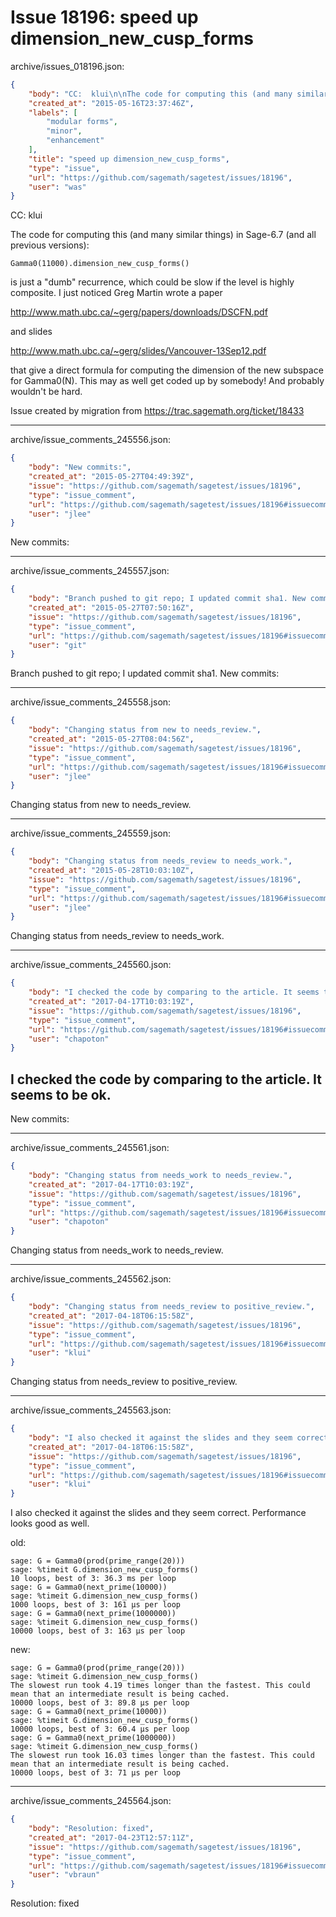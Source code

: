 # Issue 18196: speed up dimension_new_cusp_forms

archive/issues_018196.json:
```json
{
    "body": "CC:  klui\n\nThe code for computing this (and many similar things) in Sage-6.7 (and all previous versions):\n\n```\nGamma0(11000).dimension_new_cusp_forms()\n```\n\nis just a \"dumb\" recurrence, which could be slow if the level is highly composite.  I just noticed Greg Martin wrote a paper\n\n   http://www.math.ubc.ca/~gerg/papers/downloads/DSCFN.pdf\n\nand slides\n  \n   http://www.math.ubc.ca/~gerg/slides/Vancouver-13Sep12.pdf\n\nthat give a direct formula for computing the dimension of the new subspace for Gamma0(N).  This may as well get coded up by somebody!  And probably wouldn't be hard.\n\nIssue created by migration from https://trac.sagemath.org/ticket/18433\n\n",
    "created_at": "2015-05-16T23:37:46Z",
    "labels": [
        "modular forms",
        "minor",
        "enhancement"
    ],
    "title": "speed up dimension_new_cusp_forms",
    "type": "issue",
    "url": "https://github.com/sagemath/sagetest/issues/18196",
    "user": "was"
}
```
CC:  klui

The code for computing this (and many similar things) in Sage-6.7 (and all previous versions):

```
Gamma0(11000).dimension_new_cusp_forms()
```

is just a "dumb" recurrence, which could be slow if the level is highly composite.  I just noticed Greg Martin wrote a paper

   http://www.math.ubc.ca/~gerg/papers/downloads/DSCFN.pdf

and slides
  
   http://www.math.ubc.ca/~gerg/slides/Vancouver-13Sep12.pdf

that give a direct formula for computing the dimension of the new subspace for Gamma0(N).  This may as well get coded up by somebody!  And probably wouldn't be hard.

Issue created by migration from https://trac.sagemath.org/ticket/18433





---

archive/issue_comments_245556.json:
```json
{
    "body": "New commits:",
    "created_at": "2015-05-27T04:49:39Z",
    "issue": "https://github.com/sagemath/sagetest/issues/18196",
    "type": "issue_comment",
    "url": "https://github.com/sagemath/sagetest/issues/18196#issuecomment-245556",
    "user": "jlee"
}
```

New commits:



---

archive/issue_comments_245557.json:
```json
{
    "body": "Branch pushed to git repo; I updated commit sha1. New commits:",
    "created_at": "2015-05-27T07:50:16Z",
    "issue": "https://github.com/sagemath/sagetest/issues/18196",
    "type": "issue_comment",
    "url": "https://github.com/sagemath/sagetest/issues/18196#issuecomment-245557",
    "user": "git"
}
```

Branch pushed to git repo; I updated commit sha1. New commits:



---

archive/issue_comments_245558.json:
```json
{
    "body": "Changing status from new to needs_review.",
    "created_at": "2015-05-27T08:04:56Z",
    "issue": "https://github.com/sagemath/sagetest/issues/18196",
    "type": "issue_comment",
    "url": "https://github.com/sagemath/sagetest/issues/18196#issuecomment-245558",
    "user": "jlee"
}
```

Changing status from new to needs_review.



---

archive/issue_comments_245559.json:
```json
{
    "body": "Changing status from needs_review to needs_work.",
    "created_at": "2015-05-28T10:03:10Z",
    "issue": "https://github.com/sagemath/sagetest/issues/18196",
    "type": "issue_comment",
    "url": "https://github.com/sagemath/sagetest/issues/18196#issuecomment-245559",
    "user": "jlee"
}
```

Changing status from needs_review to needs_work.



---

archive/issue_comments_245560.json:
```json
{
    "body": "I checked the code by comparing to the article. It seems to be ok.\n----\nNew commits:",
    "created_at": "2017-04-17T10:03:19Z",
    "issue": "https://github.com/sagemath/sagetest/issues/18196",
    "type": "issue_comment",
    "url": "https://github.com/sagemath/sagetest/issues/18196#issuecomment-245560",
    "user": "chapoton"
}
```

I checked the code by comparing to the article. It seems to be ok.
----
New commits:



---

archive/issue_comments_245561.json:
```json
{
    "body": "Changing status from needs_work to needs_review.",
    "created_at": "2017-04-17T10:03:19Z",
    "issue": "https://github.com/sagemath/sagetest/issues/18196",
    "type": "issue_comment",
    "url": "https://github.com/sagemath/sagetest/issues/18196#issuecomment-245561",
    "user": "chapoton"
}
```

Changing status from needs_work to needs_review.



---

archive/issue_comments_245562.json:
```json
{
    "body": "Changing status from needs_review to positive_review.",
    "created_at": "2017-04-18T06:15:58Z",
    "issue": "https://github.com/sagemath/sagetest/issues/18196",
    "type": "issue_comment",
    "url": "https://github.com/sagemath/sagetest/issues/18196#issuecomment-245562",
    "user": "klui"
}
```

Changing status from needs_review to positive_review.



---

archive/issue_comments_245563.json:
```json
{
    "body": "I also checked it against the slides and they seem correct. Performance looks good as well.\n\nold:\n\n```\nsage: G = Gamma0(prod(prime_range(20)))\nsage: %timeit G.dimension_new_cusp_forms()\n10 loops, best of 3: 36.3 ms per loop\nsage: G = Gamma0(next_prime(10000))\nsage: %timeit G.dimension_new_cusp_forms()\n1000 loops, best of 3: 161 \u00b5s per loop\nsage: G = Gamma0(next_prime(1000000))\nsage: %timeit G.dimension_new_cusp_forms()\n10000 loops, best of 3: 163 \u00b5s per loop\n```\n\n\nnew:\n\n```\nsage: G = Gamma0(prod(prime_range(20)))\nsage: %timeit G.dimension_new_cusp_forms()\nThe slowest run took 4.19 times longer than the fastest. This could mean that an intermediate result is being cached.\n10000 loops, best of 3: 89.8 \u00b5s per loop\nsage: G = Gamma0(next_prime(10000))\nsage: %timeit G.dimension_new_cusp_forms()\n10000 loops, best of 3: 60.4 \u00b5s per loop\nsage: G = Gamma0(next_prime(1000000))\nsage: %timeit G.dimension_new_cusp_forms()\nThe slowest run took 16.03 times longer than the fastest. This could mean that an intermediate result is being cached.\n10000 loops, best of 3: 71 \u00b5s per loop\n```\n",
    "created_at": "2017-04-18T06:15:58Z",
    "issue": "https://github.com/sagemath/sagetest/issues/18196",
    "type": "issue_comment",
    "url": "https://github.com/sagemath/sagetest/issues/18196#issuecomment-245563",
    "user": "klui"
}
```

I also checked it against the slides and they seem correct. Performance looks good as well.

old:

```
sage: G = Gamma0(prod(prime_range(20)))
sage: %timeit G.dimension_new_cusp_forms()
10 loops, best of 3: 36.3 ms per loop
sage: G = Gamma0(next_prime(10000))
sage: %timeit G.dimension_new_cusp_forms()
1000 loops, best of 3: 161 µs per loop
sage: G = Gamma0(next_prime(1000000))
sage: %timeit G.dimension_new_cusp_forms()
10000 loops, best of 3: 163 µs per loop
```


new:

```
sage: G = Gamma0(prod(prime_range(20)))
sage: %timeit G.dimension_new_cusp_forms()
The slowest run took 4.19 times longer than the fastest. This could mean that an intermediate result is being cached.
10000 loops, best of 3: 89.8 µs per loop
sage: G = Gamma0(next_prime(10000))
sage: %timeit G.dimension_new_cusp_forms()
10000 loops, best of 3: 60.4 µs per loop
sage: G = Gamma0(next_prime(1000000))
sage: %timeit G.dimension_new_cusp_forms()
The slowest run took 16.03 times longer than the fastest. This could mean that an intermediate result is being cached.
10000 loops, best of 3: 71 µs per loop
```




---

archive/issue_comments_245564.json:
```json
{
    "body": "Resolution: fixed",
    "created_at": "2017-04-23T12:57:11Z",
    "issue": "https://github.com/sagemath/sagetest/issues/18196",
    "type": "issue_comment",
    "url": "https://github.com/sagemath/sagetest/issues/18196#issuecomment-245564",
    "user": "vbraun"
}
```

Resolution: fixed
